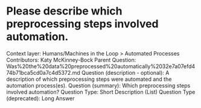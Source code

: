 # Please describe which preprocessing steps involved automation.

Context layer: Humans/Machines in the Loop > Automated Processes
Contributors: Katy McKinney-Bock
Parent Question: Was%20the%20data%20preprocessed%20automatically%2032e7a07efd474b71bca5cd0a7c4d5372.md
Question (description - optional): A description of which preprocessing steps were automated and the automation process(es).
Question (summary): Which preprocessing steps involved automation?
Question Type: Short Description (List)
Question Type (deprecated): Long Answer